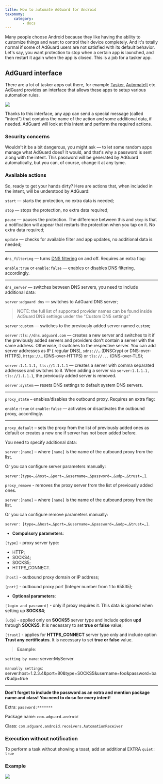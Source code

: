 ```yaml
---
title: How to automate AdGuard for Android
taxonomy:
    category:
        - docs
---
```


Many people choose Android because they like having the ability to customize things and want to control their device completely. And it's totally normal if some of AdGuard users are not satisfied with its default behavior. Let's say, you want protection to stop when a certain app is launched, and then restart it again when the app is closed. This is a job for a tasker app.

## AdGuard interface

There are a lot of tasker apps out there, for example [Tasker](https://play.google.com/store/apps/details?id=net.dinglisch.android.taskerm&noprocess), [AutomateIt](https://play.google.com/store/apps/details?id=AutomateIt.mainPackage&noprocess) etc. AdGuard provides an interface that allows these apps to setup various automation rules.

![](adg_automation.png?cropResize=360,640)

Thanks to this interface, any app can send a special message (called "intent") that contains the name of the action and some additional data, if needed. AdGuard will look at this intent and perform the required actions.

### Security concerns

Wouldn't it be a bit dangerous, you might ask — to let some random apps manage what AdGuard does? It would, and that's why a password is sent along with the intent. This password will be generated by AdGuard automatically, but you can, of course, change it at any tyme.

### Available actions

So, ready to get your hands dirty? Here are actions that, when included in the intent, will be understood by AdGuard:

<a name="action_start"></a>

`start` — starts the protection, no extra data is needed;

<a name="action_stop"></a>

`stop` — stops the protection, no extra data required;

<a name="action_pause"></a>

`pause` — pauses the protection. The difference between this and `stop` is that a notification will appear that restarts the protection when you tap on it. No extra data required;

<a name="action_update"></a>

`update` — checks for available filter and app updates, no additional data is needed;

-----

<a name="action_dns_filtering"></a>

`dns_filtering` — turns [DNS filtering](https://kb.adguard.com/en/general/dns-filtering-android) on and off. Requires an extra flag:

`enable:true` or `enable:false` — enables or disables DNS filtering, accordingly.
    
-----

<a name="action_dns_server"></a>

`dns_server` — switches between DNS servers, you need to include additional data:

 `server:adguard dns` — switches to AdGuard DNS server;
     
>NOTE: the full list of supported provider names can be found inside AdGuard DNS settings under the "Custom DNS settings"
        
 `server:custom` — switches to the previously added server named `custom`;     
     
 `server:tls://dns.adguard.com` — creates a new server and switches to it if the previously added servers and providers don't contain a server with the same address. Otherwise, it switches to the respective server. You can add server addresses as IP ( regular DNS), `sdns://…` (DNSCrypt or DNS-over-HTTPS), `https://…` (DNS-over-HTTPS) or  `tls://...` (DNS-over-TLS);
 
 `server:1.1.1.1, tls://1.1.1.1` — creates a server with comma separated addresses and switches to it. When adding a server via `server:1.1.1.1, tls://1.1.1.1`, the previously added server is removed. 
     
 `server:system` — resets DNS settings to default system DNS servers.
     
 -----

<a name="action_outbound_proxy"></a>

`proxy_state` – enables/disables the outbound proxy.  Requires an extra flag:

`enable:true` or `enable:false` — activates or disactivates the outbound proxy, accordingly.

-----

<a name="action_proxy_server"></a>



`proxy_default` – sets the proxy from the list of previously added ones as default or creates a new one if server has not been added before. 

You need to specify additional data:

`server:[name]` – where `[name]` is the name of the outbound proxy from the list.

Or you can configure server parameters manually:

`server:[type=…&host=…&port=…&username=…&password=…&udp=…&trust=…]`.

`proxy_remove` - removes the proxy server from the list of previously added ones.

`server:[name]` – where `[name]` is the name of the outbound proxy from the list.

Or you  can configure remove parameters manually:

`server: [type=…&host=…&port=…&username=…&password=…&udp=…&trust=…]`.

* **Compulsory parameters**:

`[type]` -  proxy server type:
- HTTP;
- SOCKS4;
- SOCKS5;
- HTTPS_CONNECT.

`[host]` - outbound proxy domain or IP address;

`[port]` - outbound proxy port (Integer number from 1 to 65535);

* **Optional parameters**:

 `[login and password]` - only if proxy requires it. This data is ignored when setting up **SOCKS4**;
 
 `[udp]` - applied only on **SOCKS5** server type and include option **upd** through **SOCKS5**. It is necessary to set **true or false** value;
 
 `[trust]` - applies for **HTTPS_CONNECT** server type only and include option **Trust any certificates**. It is necessary to set **true or false** value.

 > **Example**:
 
`setting by name`: server:MyServer

 `manually settings`: server:host=1.2.3.4&port=80&type=SOCKS5&username=foo&password=bar&udp=true

-----

**Don't forget to include the password as an extra and mention package name and class! You need to do so for every intent!**

Extra: `password:*******`

Package name: `com.adguard.android`

Class: `com.adguard.android.receivers.AutomationReceiver`

### Execution without notification

To perform a task without showing a toast, add an additional EXTRA `quiet: true`

### Example

![](automation.png?cropResize=324,1023)
